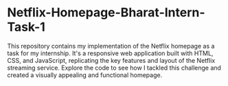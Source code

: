 # Netflix-Homepage-Bharat-Intern-Task-1
This repository contains my implementation of the Netflix homepage as a task for my internship. It's a responsive web application built with HTML, CSS, and JavaScript, replicating the key features and layout of the Netflix streaming service. Explore the code to see how I tackled this challenge and created a visually appealing and functional homepage.
